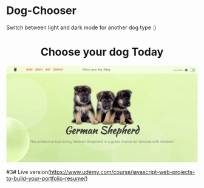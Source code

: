 # Dog-Chooser
Switch between light and dark mode for another dog type :)
<h1 align='center'> Choose your dog Today </h1>

![alt cover](cover.png)

#3# Live version(https://www.udemy.com/course/javascript-web-projects-to-build-your-portfolio-resume/)
